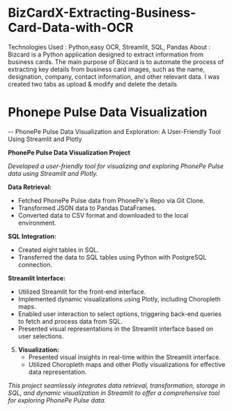 # BizCardX-Extracting-Business-Card-Data-with-OCR

Technologies Used : Python,easy OCR, Streamlit, SQL, Pandas
About : Bizcard is a Python application designed to extract information from business cards.
The main purpose of Bizcard is to automate the process of extracting key details from business card images, such as the name, designation, company, contact information, and other relevant data. I was created two tabs as upload & modify and delete the details


# Phonepe Pulse Data Visualization
-- PhonePe Pulse Data Visualization and Exploration: A User-Friendly Tool Using Streamlit and Plotly


**PhonePe Pulse Data Visualization Project**

*Developed a user-friendly tool for visualizing and exploring PhonePe Pulse data using Streamlit and Plotly.*

**Data Retrieval:**
- Fetched PhonePe Pulse data from PhonePe's Repo via Git Clone.
- Transformed JSON data to Pandas DataFrames.
- Converted data to CSV format and downloaded to the local environment.

**SQL Integration:**
- Created eight tables in SQL.
- Transferred the data to SQL tables using Python with PostgreSQL connection.

**Streamlit Interface:**
- Utilized Streamlit for the front-end interface.
- Implemented dynamic visualizations using Plotly, including Choropleth maps.
- Enabled user interaction to select options, triggering back-end queries to fetch and process data from SQL.
- Presented visual representations in the Streamlit interface based on user selections.

5. **Visualization:**
   - Presented visual insights in real-time within the Streamlit interface.
   - Utilized Choropleth maps and other Plotly visualizations for effective data representation.

*This project seamlessly integrates data retrieval, transformation, storage in SQL, and dynamic visualization in Streamlit to offer a comprehensive tool for exploring PhonePe Pulse data.*
    

